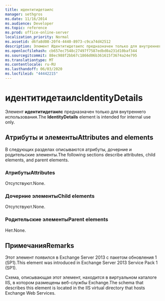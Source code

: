 ```yaml
---
title: идентитидетаилс
manager: sethgros
ms.date: 11/16/2014
ms.audience: Developer
ms.topic: reference
ms.prod: office-online-server
localization_priority: Normal
ms.assetid: d6fa8d08-20f4-4440-8973-c9ca74d42512
description: Элемент Идентитидетаилс предназначен только для внутреннего использования.
ms.openlocfilehash: cb657ec7548c27497f7587edbd0a231d10baf344
ms.sourcegitcommit: 88ec988f2bb67c1866d06b361615f3674a24e795
ms.translationtype: MT
ms.contentlocale: ru-RU
ms.lasthandoff: 06/03/2020
ms.locfileid: "44442215"
---
```

# <a name="identitydetails"></a><span data-ttu-id="b0656-103">идентитидетаилс</span><span class="sxs-lookup"><span data-stu-id="b0656-103">IdentityDetails</span></span>

<span data-ttu-id="b0656-104">Элемент **идентитидетаилс** предназначен только для внутреннего использования.</span><span class="sxs-lookup"><span data-stu-id="b0656-104">The **IdentityDetails** element is intended for internal use only.</span></span> 

## <a name="attributes-and-elements"></a><span data-ttu-id="b0656-105">Атрибуты и элементы</span><span class="sxs-lookup"><span data-stu-id="b0656-105">Attributes and elements</span></span>

<span data-ttu-id="b0656-106">В следующих разделах описываются атрибуты, дочерние и родительские элементы.</span><span class="sxs-lookup"><span data-stu-id="b0656-106">The following sections describe attributes, child elements, and parent elements.</span></span>
  
### <a name="attributes"></a><span data-ttu-id="b0656-107">Атрибуты</span><span class="sxs-lookup"><span data-stu-id="b0656-107">Attributes</span></span>

<span data-ttu-id="b0656-108">Отсутствуют.</span><span class="sxs-lookup"><span data-stu-id="b0656-108">None.</span></span>
  
### <a name="child-elements"></a><span data-ttu-id="b0656-109">Дочерние элементы</span><span class="sxs-lookup"><span data-stu-id="b0656-109">Child elements</span></span>

<span data-ttu-id="b0656-110">Отсутствуют.</span><span class="sxs-lookup"><span data-stu-id="b0656-110">None.</span></span>
  
### <a name="parent-elements"></a><span data-ttu-id="b0656-111">Родительские элементы</span><span class="sxs-lookup"><span data-stu-id="b0656-111">Parent elements</span></span>

<span data-ttu-id="b0656-112">Нет.</span><span class="sxs-lookup"><span data-stu-id="b0656-112">None.</span></span>
  
## <a name="remarks"></a><span data-ttu-id="b0656-113">Примечания</span><span class="sxs-lookup"><span data-stu-id="b0656-113">Remarks</span></span>

<span data-ttu-id="b0656-114">Этот элемент появился в Exchange Server 2013 с пакетом обновления 1 (SP1).</span><span class="sxs-lookup"><span data-stu-id="b0656-114">This element was introduced in Exchange Server 2013 Service Pack 1 (SP1).</span></span>
  
<span data-ttu-id="b0656-115">Схема, описывающая этот элемент, находится в виртуальном каталоге IIS, в котором размещены веб-службы Exchange.</span><span class="sxs-lookup"><span data-stu-id="b0656-115">The schema that describes this element is located in the IIS virtual directory that hosts Exchange Web Services.</span></span>
  

